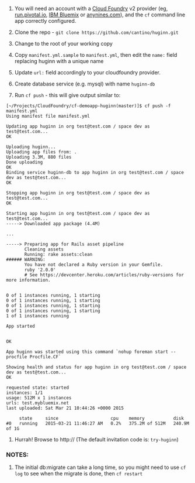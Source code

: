 1. You will need an account with a [Cloud Foundry](http://www.cloudfoundry.com) v2 provider (eg, [run.pivotal.io](http://run.pivotal.io), [IBM Bluemix](https://console.ng.bluemix.net/) or [anynines.com](http://anynines.com)), and the `cf` command line app correctly configured.

1. Clone the repo - `git clone https://github.com/cantino/huginn.git`

1. Change to the root of your working copy
1. Copy `manifest.yml.sample` to `manifest.yml`, then edit the `name:` field replacing huginn with a unique name
1. Update `url:` field accordingly to your cloudfoundry provider.
1. Create database service (e.g. mysql) with name `huginn-db`
1. Run `cf push` - this will give output similar to:

```
[~/Projects/CloudFoundry/cf-demoapp-huginn(master)]$ cf push -f manifest.yml
Using manifest file manifest.yml

Updating app huginn in org test@test.com / space dev as test@test.com...
OK

Uploading huginn...
Uploading app files from: .
Uploading 3.3M, 880 files
Done uploading
OK
Binding service huginn-db to app huginn in org test@test.com / space dev as test@test.com...
OK

Stopping app huginn in org test@test.com / space dev as test@test.com...
OK

Starting app huginn in org test@test.com / space dev as test@test.com...
-----> Downloaded app package (4.4M)

...

-----> Preparing app for Rails asset pipeline
       Cleaning assets
       Running: rake assets:clean
###### WARNING:
       You have not declared a Ruby version in your Gemfile.
       ruby '2.0.0'
       # See https://devcenter.heroku.com/articles/ruby-versions for more information.


0 of 1 instances running, 1 starting
0 of 1 instances running, 1 starting
0 of 1 instances running, 1 starting
0 of 1 instances running, 1 starting
1 of 1 instances running

App started


OK

App huginn was started using this command `nohup foreman start --procfile Procfile.CF`

Showing health and status for app huginn in org test@test.com / space dev as test@test.com...
OK

requested state: started
instances: 1/1
usage: 512M x 1 instances
urls: test.mybluemix.net
last uploaded: Sat Mar 21 10:44:26 +0000 2015

     state     since                    cpu    memory           disk
#0   running   2015-03-21 11:46:27 AM   0.2%   375.2M of 512M   240.9M of 1G
```

1. Hurrah! Browse to http://<url> (The default invitation code is: `try-huginn`)

### NOTES:

1.  The initial db:migrate can take a long time, so you might need to use `cf log` to see when the migrate is done, then `cf restart`
